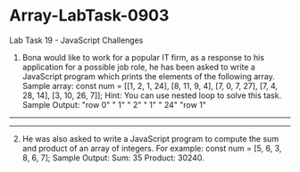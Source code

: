 # Array-LabTask-0903
Lab Task 19 - JavaScript Challenges
1. Bona would like to work for a popular IT firm, as a response to his application for a possible job role, he has been asked to write a JavaScript program which prints the elements of the following array.
Sample array: const num = [[1, 2, 1, 24], [8, 11, 9, 4], [7, 0, 7, 27], [7, 4, 28, 14], [3, 10, 26, 7]];
Hint: You can use nested loop to solve this task.
Sample Output: "row 0"
 " 1"
 " 2"
 " 1"
 " 24"
 "row 1"
 ------
 ------
2. He was also asked to write a JavaScript program to compute the sum and product of an array of integers.
For example:
const num = [5, 6, 3, 8, 6, 7];
Sample Output:
 Sum: 35
 Product: 30240.

